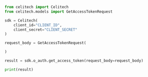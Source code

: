 ```python
from celitech import Celitech
from celitech.models import GetAccessTokenRequest

sdk = Celitech(
    client_id="CLIENT_ID",
    client_secret="CLIENT_SECRET"
)

request_body = GetAccessTokenRequest(

)

result = sdk.o_auth.get_access_token(request_body=request_body)

print(result)

```

<!-- This file was generated by liblab | https://liblab.com/ -->
